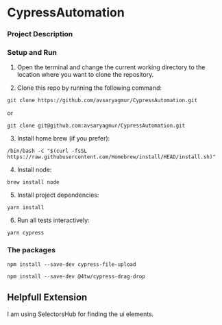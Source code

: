 # CypressAutomation

### Project Description 

### Setup and Run

1. Open the terminal and change the current working directory to the location where you want to clone the repository.

2. Clone this repo by running the following command:

`git clone https://github.com/avsaryagmur/CypressAutomation.git`

or

`git clone git@github.com:avsaryagmur/CypressAutomation.git`

3. Install home brew (if you prefer):

` /bin/bash -c "$(curl -fsSL https://raw.githubusercontent.com/Homebrew/install/HEAD/install.sh)" `

4. Install node:

` brew install node `

5. Install project dependencies:

`yarn install`

6. Run all tests interactively:

`yarn cypress`


### The packages
`npm install --save-dev cypress-file-upload`

`npm install --save-dev @4tw/cypress-drag-drop`


## Helpfull Extension
I am using SelectorsHub for finding the ui elements.